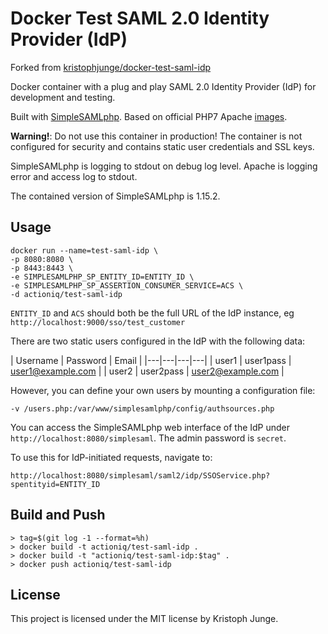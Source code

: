 # Docker Test SAML 2.0 Identity Provider (IdP)

Forked from [kristophjunge/docker-test-saml-idp](https://github.com/kristophjunge/docker-test-saml-idp)

Docker container with a plug and play SAML 2.0 Identity Provider (IdP) for development and testing.

Built with [SimpleSAMLphp](https://simplesamlphp.org). Based on official PHP7 Apache [images](https://hub.docker.com/_/php/).

**Warning!**: Do not use this container in production! The container is not configured for security and contains static user credentials and SSL keys.

SimpleSAMLphp is logging to stdout on debug log level. Apache is logging error and access log to stdout.

The contained version of SimpleSAMLphp is 1.15.2.

## Usage

```
docker run --name=test-saml-idp \
-p 8080:8080 \
-p 8443:8443 \
-e SIMPLESAMLPHP_SP_ENTITY_ID=ENTITY_ID \
-e SIMPLESAMLPHP_SP_ASSERTION_CONSUMER_SERVICE=ACS \
-d actioniq/test-saml-idp
```

`ENTITY_ID` and `ACS` should both be the full URL of the IdP instance, eg `http://localhost:9000/sso/test_customer`

There are two static users configured in the IdP with the following data:

| Username | Password | Email |
|---|---|---|---|
| user1 | user1pass | user1@example.com |
| user2 | user2pass | user2@example.com |

However, you can define your own users by mounting a configuration file:

```
-v /users.php:/var/www/simplesamlphp/config/authsources.php
```

You can access the SimpleSAMLphp web interface of the IdP under `http://localhost:8080/simplesaml`. The admin password is `secret`.

To use this for IdP-initiated requests, navigate to:
```
http://localhost:8080/simplesaml/saml2/idp/SSOService.php?spentityid=ENTITY_ID
```

## Build and Push

```
> tag=$(git log -1 --format=%h)
> docker build -t actioniq/test-saml-idp .
> docker build -t "actioniq/test-saml-idp:$tag" .
> docker push actioniq/test-saml-idp
```

## License

This project is licensed under the MIT license by Kristoph Junge.
